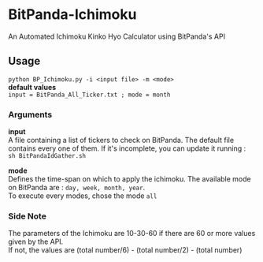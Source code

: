 # BitPanda-Ichimoku
 An Automated Ichimoku Kinko Hyo Calculator using BitPanda's API

## Usage
`python BP_Ichimoku.py -i <input file> -m <mode> `  
**default values**  
`input = BitPanda_All_Ticker.txt ; mode = month`  

### Arguments
**input**  
A file containing a list of tickers to check on BitPanda. The default file contains every one of them. If it's incomplete, you can update it running :  
`sh BitPandaIdGather.sh`

**mode**  
Defines the time-span on which to apply the ichimoku. The available mode on BitPanda are :
`day, week, month, year`.   
To execute every modes, chose the mode `all`  

### Side Note
The parameters of the Ichimoku are 10-30-60 if there are 60 or more values given by the API.  
If not, the values are (total number/6) - (total number/2) - (total number)

